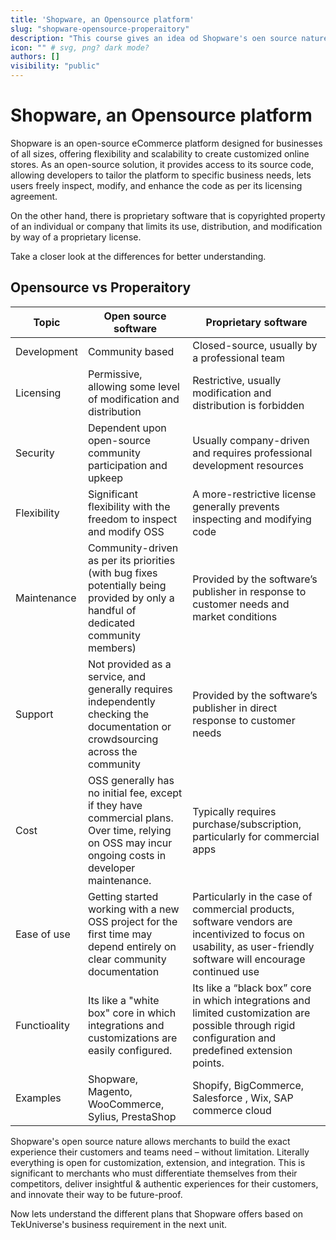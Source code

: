 ```yaml
---
title: 'Shopware, an Opensource platform'
slug: "shopware-opensource-properaitory"
description: "This course gives an idea od Shopware's oen source nature. It also explains about difference between Opensource and pProperaitory software."
icon: "" # svg, png? dark mode?
authors: []
visibility: "public"
---
```


# Shopware, an Opensource platform

Shopware is an open-source eCommerce platform designed for businesses of all sizes, offering flexibility and scalability to create customized online stores. As an open-source solution, it provides access to its source code, allowing developers to tailor the platform to specific business needs, lets users freely inspect, modify, and enhance the code as per its licensing agreement. 

On the other hand, there is proprietary software that is copyrighted property of an individual or company that limits its use, distribution, and modification by way of a proprietary license.

Take a closer look at the differences for better understanding.

## Opensource vs Properaitory

| Topic | Open source software | Proprietary software |
|-------|----------------------|----------------------|
| Development | Community based | Closed-source, usually by a professional team |
| Licensing | Permissive, allowing some level of modification and distribution | Restrictive, usually modification and distribution is forbidden|
| Security | Dependent upon open-source community participation and upkeep | Usually company-driven and requires professional development resources |
| Flexibility | Significant flexibility with the freedom to inspect and modify OSS | A more-restrictive license generally prevents inspecting and modifying code |
| Maintenance | Community-driven as per its priorities (with bug fixes potentially being provided by only a handful of dedicated community members) | Provided by the software’s publisher in response to customer needs and market conditions |
| Support | Not provided as a service, and generally requires independently checking the documentation or crowdsourcing across the community | Provided by the software’s publisher in direct response to customer needs |
| Cost | OSS generally has no initial fee, except if they have commercial plans. Over time, relying on OSS may incur ongoing costs in developer maintenance. | Typically requires purchase/subscription, particularly for commercial apps |
| Ease of use | Getting started working with a new OSS project for the first time may depend entirely on clear community documentation | Particularly in the case of commercial products, software vendors are incentivized to focus on usability, as user-friendly software will encourage continued use |
| Functioality | Its like a "white box" core in which integrations and customizations are easily configured. | Its like a “black box” core in which integrations and limited customization are possible through rigid configuration and predefined extension points.|
| Examples | Shopware, Magento, WooCommerce, Sylius, PrestaShop | Shopify, BigCommerce, Salesforce , Wix, SAP commerce cloud|

Shopware's open source nature allows merchants to build the exact experience their customers and teams need – without limitation. Literally everything is open for customization, extension, and integration. This is significant to merchants who must differentiate themselves from their competitors, deliver insightful & authentic experiences for their customers, and innovate their way to be future-proof. 

Now lets understand the different plans that Shopware offers based on TekUniverse's business requirement in the next unit.